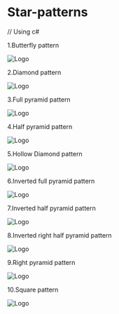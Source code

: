 
# Star-patterns

// Using c#

1.Butterfly pattern

![Logo](https://user-images.githubusercontent.com/65957472/229960496-aadea4c5-2b42-4612-b5f7-d71746ad50f3.png)


2.Diamond pattern

![Logo](https://user-images.githubusercontent.com/65957472/229960220-695fbc69-11ba-4ef2-97d6-0853d14ad97f.png)

  

3.Full pyramid pattern

![Logo](https://user-images.githubusercontent.com/65957472/229961244-83e3dbf0-60d8-4678-a3e1-7bbdccada970.jpg)


4.Half pyramid pattern



![Logo](https://quescol.com/wp-content/uploads/2020/04/half-pyramid-quescol.jpg)


5.Hollow Diamond pattern


![Logo](https://user-images.githubusercontent.com/65957472/229968206-b9eb4867-d6e5-43f7-adcf-9bbb5c12830e.gif)


6.Inverted full pyramid pattern

![Logo](https://sillycodes.com/wp-content/uploads/2021/06/Pattern-6-Reverse-Pyramid-star-pattern-in-c.png)

7.Inverted half pyramid pattern

![Logo](https://user-images.githubusercontent.com/65957472/229973522-b660041d-c712-46a4-a586-e6aefe49f2d6.jpg)

8.Inverted right half pyramid pattern

![Logo](https://user-images.githubusercontent.com/65957472/229973760-4b36a26a-d639-4bbb-9789-f8db31af0964.jpg)


9.Right pyramid pattern

![Logo](https://user-images.githubusercontent.com/65957472/229974257-3e623491-b3a0-4216-891f-c816a7b9e63c.jpg)

10.Square pattern


![Logo](https://user-images.githubusercontent.com/65957472/229981702-21ad7662-4e4d-4ead-a4ec-127ecf6aa8b3.png)
